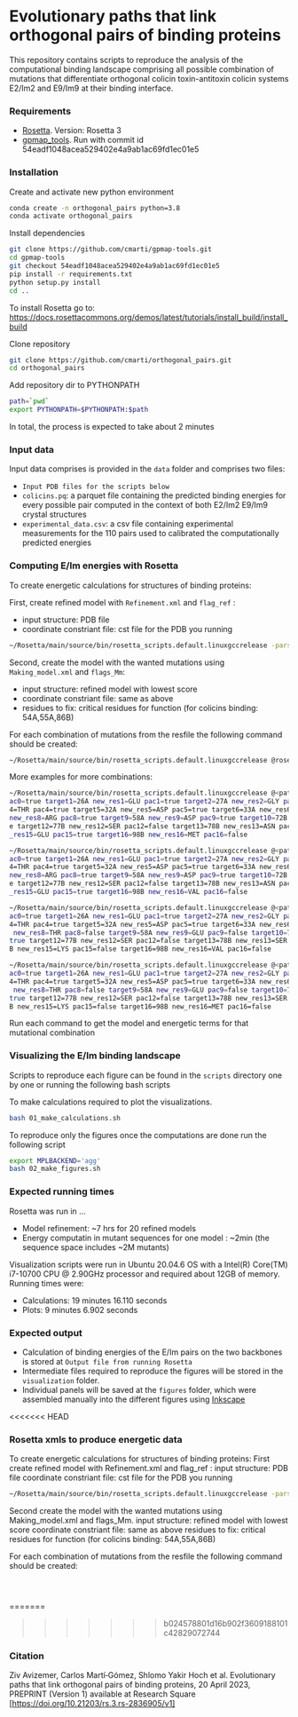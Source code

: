 # Evolutionary paths that link orthogonal pairs of binding proteins

This repository contains scripts to reproduce the analysis of the computational binding landscape comprising all possible combination of mutations that differentiate orthogonal colicin toxin-antitoxin colicin systems E2/Im2 and E9/Im9 at their binding interface.

### Requirements

- [Rosetta](https://rosettacommons.org/software/). Version: Rosetta 3
- [gpmap_tools](https://github.com/cmarti/gpmap-tools). Run with commit id 54eadf1048acea529402e4a9ab1ac69fd1ec01e5

### Installation

Create and activate new python environment
```bash
conda create -n orthogonal_pairs python=3.8
conda activate orthogonal_pairs
```

Install dependencies
```bash
git clone https://github.com/cmarti/gpmap-tools.git
cd gpmap-tools
git checkout 54eadf1048acea529402e4a9ab1ac69fd1ec01e5
pip install -r requirements.txt
python setup.py install
cd ..
```

To install Rosetta go to: 
https://docs.rosettacommons.org/demos/latest/tutorials/install_build/install_build



Clone repository
```bash
git clone https://github.com/cmarti/orthogonal_pairs.git
cd orthogonal_pairs
```

Add repository dir to PYTHONPATH
```bash
path=`pwd`
export PYTHONPATH=$PYTHONPATH:$path
```

In total, the process is expected to take about 2 minutes

### Input data

Input data comprises is provided in the `data` folder and comprises two files:

- `Input PDB files for the scripts below`
- `colicins.pq`: a parquet file containing the predicted binding energies for every possible pair computed in the context of both E2/Im2 E9/Im9 crystal structures
- `experimental_data.csv`: a csv file containing experimental measurements for the 110 pairs used to calibrated the computationally predicted energies


### Computing E/Im energies with Rosetta

To create energetic calculations for structures of binding proteins:

First, create refined model with `Refinement.xml` and `flag_ref` :

- input structure: PDB file
- coordinate constriant file: cst file for the PDB you running

```bash 
~/Rosetta/main/source/bin/rosetta_scripts.default.linuxgccrelease -parser:protocol rosetta_xmls/Refinement.xml -s <path_to_PDB_file> @rosetta_xmls/flag_ref -parser:script_vars cst_full_path=<path_to_coordinate_constraint_file> -nstruct 20
```

Second, create the model with the wanted mutations using `Making_model.xml` and `flags_Mm`:

- input structure: refined model with lowest score
- coordinate constriant file: same as above
- residues to fix: critical residues for function (for colicins binding: 54A,55A,86B)

For each combination of mutations from the resfile the following command should be created:
```bash
~/Rosetta/main/source/bin/rosetta_scripts.default.linuxgccrelease @rosetta_xmls/flags_Mm -parser:script_vars target0=24A new_res0=ARG pac0=true target1=26A new_res1=GLU pac1=true target2=27A new_res2=GLY pac2=true target3=28A new_res3=ALA pac3=true target4=29A new_res4=THR pac4=true target5=32A new_res5=ASP pac5=true target6=33A new_res6=ASP pac6=true target7=34A new_res7=ASN pac7=true target8=38A new_res8=ARG pac8=true target9=58A new_res9=ASP pac9=true target10=72B new_res10=LYS pac10=true target11=73B new_res11=PRO pac11=false target12=77B new_res12=SER pac12=false target13=78B new_res13=ASN pac13=true target14=83B new_res14=LYS pac14=true target15=97B new_res15=LYS pac15=false target16=98B new_res16=ARG pac16=true
```
More examples for more combinations:
```bash
~/Rosetta/main/source/bin/rosetta_scripts.default.linuxgccrelease @<path_to_flag_file> -parser:script_vars target0=24A new_res0=ARG p
ac0=true target1=26A new_res1=GLU pac1=true target2=27A new_res2=GLY pac2=true target3=28A new_res3=ALA pac3=true target4=29A new_res
4=THR pac4=true target5=32A new_res5=ASP pac5=true target6=33A new_res6=ASP pac6=true target7=34A new_res7=ASN pac7=true target8=38A
new_res8=ARG pac8=true target9=58A new_res9=ASP pac9=true target10=72B new_res10=LYS pac10=true target11=73B new_res11=PRO pac11=fals
e target12=77B new_res12=SER pac12=false target13=78B new_res13=ASN pac13=true target14=83B new_res14=LYS pac14=true target15=97B new
_res15=GLU pac15=true target16=98B new_res16=MET pac16=false

~/Rosetta/main/source/bin/rosetta_scripts.default.linuxgccrelease @<path_to_flag_file> -parser:script_vars target0=24A new_res0=ARG p
ac0=true target1=26A new_res1=GLU pac1=true target2=27A new_res2=GLY pac2=true target3=28A new_res3=ALA pac3=true target4=29A new_res
4=THR pac4=true target5=32A new_res5=ASP pac5=true target6=33A new_res6=ASP pac6=true target7=34A new_res7=ASN pac7=true target8=38A
new_res8=ARG pac8=true target9=58A new_res9=ASP pac9=true target10=72B new_res10=LYS pac10=true target11=73B new_res11=PRO pac11=fals
e target12=77B new_res12=SER pac12=false target13=78B new_res13=ASN pac13=true target14=83B new_res14=LYS pac14=true target15=97B new
_res15=GLU pac15=true target16=98B new_res16=VAL pac16=false

~/Rosetta/main/source/bin/rosetta_scripts.default.linuxgccrelease @<path_to_flag_file> -parser:script_vars target0=24A new_res0=ARG p
ac0=true target1=26A new_res1=GLU pac1=true target2=27A new_res2=GLY pac2=true target3=28A new_res3=ALA pac3=true target4=29A new_res
4=THR pac4=true target5=32A new_res5=ASP pac5=true target6=33A new_res6=ASP pac6=true target7=34A new_res7=ASP pac7=false target8=38A
 new_res8=THR pac8=false target9=58A new_res9=GLU pac9=false target10=72B new_res10=ASN pac10=false target11=73B new_res11=GLY pac11=
true target12=77B new_res12=SER pac12=false target13=78B new_res13=SER pac13=false target14=83B new_res14=ASN pac14=false target15=97
B new_res15=LYS pac15=false target16=98B new_res16=VAL pac16=false

~/Rosetta/main/source/bin/rosetta_scripts.default.linuxgccrelease @<path_to_flag_file> -parser:script_vars target0=24A new_res0=ARG p
ac0=true target1=26A new_res1=GLU pac1=true target2=27A new_res2=GLY pac2=true target3=28A new_res3=ALA pac3=true target4=29A new_res
4=THR pac4=true target5=32A new_res5=ASP pac5=true target6=33A new_res6=ASP pac6=true target7=34A new_res7=ASP pac7=false target8=38A
 new_res8=THR pac8=false target9=58A new_res9=GLU pac9=false target10=72B new_res10=ASN pac10=false target11=73B new_res11=GLY pac11=
true target12=77B new_res12=SER pac12=false target13=78B new_res13=SER pac13=false target14=83B new_res14=ASN pac14=false target15=97
B new_res15=LYS pac15=false target16=98B new_res16=MET pac16=false
```
Run each command to get the model and energetic terms for that mutational combination

### Visualizing the E/Im binding landscape

Scripts to reproduce each figure can be found in the `scripts` directory one by one or running the following bash scripts

To make calculations required to plot the visualizations.

```bash
bash 01_make_calculations.sh
```

To reproduce only the figures once the computations are done run the following script

```bash
export MPLBACKEND='agg'
bash 02_make_figures.sh
```

### Expected running times

Rosetta was run in ...
- Model refinement: ~7 hrs for 20 refined models
- Energy computatin in mutant sequences for one model : ~2min (the sequence space includes ~2M mutants)  


Visualization scripts were run in Ubuntu 20.04.6 OS with a Intel(R) Core(TM) i7-10700 CPU @ 2.90GHz processor and required about 12GB of memory. Running times were:
- Calculations:   19 minutes 16.110 seconds
- Plots:           9 minutes  6.902 seconds


### Expected output

- Calculation of binding energies of the E/Im pairs on the two backbones is stored at `Output file from running Rosetta`
- Intermediate files required to reproduce the figures will be stored in the `visualization` folder.
- Individual panels will be saved at the `figures` folder, which were assembled manually into the different figures using [Inkscape](https://github.com/cmarti/gpmap-tools)

<<<<<<< HEAD
### Rosetta xmls to produce energetic data 
To create energetic calculations for structures of binding proteins:
First create refined model with Refinement.xml and flag_ref :
	input structure: PDB file 
	coordinate constriant file: cst file for the PDB you running
```bash 
~/Rosetta/main/source/bin/rosetta_scripts.default.linuxgccrelease -parser:protocol <path_to_refinement_xml> -s <path_to_PDB_file> @<path_to_flag_file> -parser:script_vars cst_full_path=<path_to_coordinate_constraint_file> -nstruct 20
```
Second create the model with the wanted mutations using Making_model.xml and flags_Mm. 
	input structure: refined model with lowest score 
	coordinate constriant file: same as above
	residues to fix: critical residues for function (for colicins binding: 54A,55A,86B)

For each combination of mutations from the resfile the following command should be created:
```bash
```
```bash



```


=======
>>>>>>> b024578801d16b902f3609188101c42829072744

### Citation

Ziv Avizemer, Carlos Martí‐Gómez, Shlomo Yakir Hoch et al. Evolutionary paths that link orthogonal pairs of binding proteins, 20 April 2023, PREPRINT (Version 1) available at Research Square [https://doi.org/10.21203/rs.3.rs-2836905/v1]
